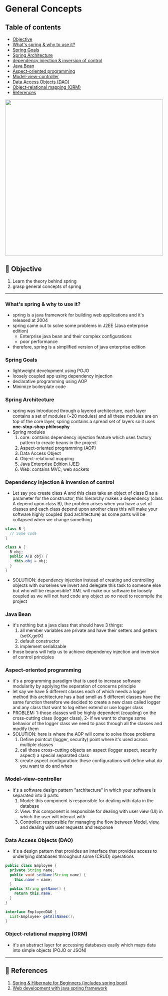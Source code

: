 # General Concepts

## Table of contents

* [Objective](#-objective)
* [What's spring & why to use it?](#whats-spring--why-to-use-it)
* [Spring Goals](#spring-goals)
* [Spring Architecture](#spring-architecture)
* [dependency injection & inversion of control](#dependency-injection--inversion-of-control)
* [Java Bean](#java-bean)
* [Aspect-oriented programming](#aspect-oriented-programming)
* [Model-view-controller](#model-view-controller)
* [Data Access Objects (DAO)](#data-access-objects-dao)
* [Object-relational mapping (ORM)](#object-relational-mapping-orm)
* [References](#-references)

<img src="https://spring.io/images/OG-Spring.png" width="100%" height="500">

## 🎯 Objective

1. Learn the theory behind spring
2. grasp general concepts of spring

---

### What's spring & why to use it?

  - spring is a java framework for building web applications and it's released at 2004
  - spring came out to solve some problems in J2EE (Java enterprise edition)
      - Enterprise java bean and their complex configurations
      - poor performance
  - therefore, spring is a simplified version of java enterprise edition

### Spring Goals

  - lightweight development using POJO
  - loosely coupled app using dependency injection
  - declarative programming using AOP
  - Minimize boilerplate code

### Spring Architecture

  - spring was introduced through a layered architecture, each layer contains a set of modules (~20 modules) and all these modules are on top of the core layer, spring contains a spread set of layers so it uses **one-stop-shop philosophy**
  - Spring modules
      1. core: contains dependency injection feature which uses factory pattern to create beans in the project
      2. Aspect-oriented programming (AOP)
      3. Data Access Object
      4. Object-relational mapping
      5. Java Enterprise Edition (JEE)
      6. Web: contains MVC, web sockets

### Dependency injection & Inversion of control

  - Let say you create class A and this class take an object of class B as a parameter for the constructor, this hierarchy makes a dependency (class A depend upon class B), the problem arises when you have a set of classes and each class depend upon another class this will make your software highly coupled (bad architecture) as some parts will be collapsed when we change something
  ```java 
  class B {
    // Some code
  }
  
  class A {
    B obj;
    public A(B obj) {
      this.obj = obj;
    }
  }
  ```
  - SOLUTION: dependency injection instead of creating and controlling objects with ourselves we invert and delegate this task to someone else but who will be responsible? XML will make our software be loosely coupled as we will not hard code any object so no need to recompile the project


### Java Bean

  - it's nothing but a java class that should have 3 things:
      1. all member variables are private and have their setters and getters (setX,getX)
      2. default constructor 
      3. implement serializable
  - those beans will help us to achieve dependency injection and inversion of control principles

### Aspect-oriented programming

  - it's a programming paradigm that is used to increase software modularity by applying the separation of concerns principle
  - let say we have 5 different classes each of which needs a logger method this architecture has a bad smell as 5 different classes have the same function therefore we decided to create a new class called logger and any class that want to log either extend or use logger class
  - PROBLEM: 1-those classes will be highly dependent (coupling) on the cross-cutting class (logger class), 2- if we want to change some behavior of the logger class we need to pass through all the classes and modify them
  - SOLUTION: here is where the AOP will come to solve those problems
      1. Define pointcut (logger, security) point where it's used across multiple classes
      2. call those cross-cutting objects an aspect (logger aspect, security aspect) a special separated class
      3. create aspect configuration: these configurations will define what do you want to do and when

### Model-view-controller

  - it's a software design pattern "architecture" in which your software is separated into 3 parts:
      1. Model: this component is responsible for dealing with data in the database 
      2. View: this component is responsible for dealing with user view (UI) in which the user will interact with 
      3. Controller: responsible for managing the flow between Model, view, and dealing with user requests and response

### Data Access Objects (DAO)

  - it's a design pattern that provides an interface that provides access to underlying databases throughout some (CRUD) operations

  ```java
  public class Employee {
    private String name;
    public void setName(String name) {
      this.name = name;
    }
    public String getName() {
      return this.name;
    }
  }

  interface EmployeeDAO {
    List<Employee> getAllNames();
  }
  ```

### Object-relational mapping (ORM)

  - it's an abstract layer for accessing databases easily which maps data into simple objects (POJO or JSON)
  
---
    
## 🔗 References

1. [Spring & Hibernate for Beginners (includes spring boot)](https://www.udemy.com/course/spring-hibernate-tutorial/)
2. [Web development with java spring framework](https://www.coursera.org/learn/web-development-with-java-spring-framework/home/welcome) 


